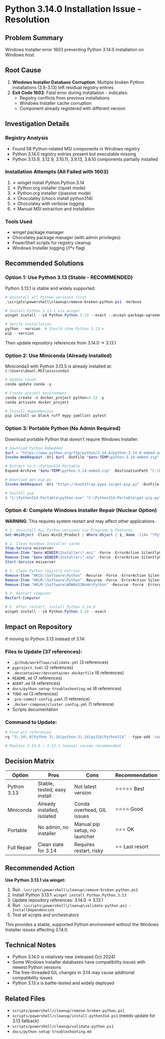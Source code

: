 # Python 3.14.0 Installation Issue - Resolution

## Problem Summary

Windows Installer error 1603 preventing Python 3.14.0 installation on Windows host.

## Root Cause

1. **Windows Installer Database Corruption**: Multiple broken Python installations (3.8-3.13) left residual registry entries
2. **Exit Code 1603**: Fatal error during installation - indicates:
   - Registry conflicts from previous installations
   - Windows Installer cache corruption
   - Component already registered with different version

## Investigation Details

### Registry Analysis
- Found 58 Python-related MSI components in Windows registry
- Python 3.14.0 registry entries present but executable missing
- Python 3.13.9, 3.12.9, 3.10.11, 3.9.13, 3.8.10 components partially installed

### Installation Attempts (All Failed with 1603)
1. ✗ winget install Python.Python.3.14
2. ✗ Python.org installer (/quiet mode)
3. ✗ Python.org installer (/passive mode)
4. ✗ Chocolatey (choco install python314)
5. ✗ Chocolatey with verbose logging
6. ✗ Manual MSI extraction and installation

### Tools Used
- winget package manager
- Chocolatey package manager (with admin privileges)
- PowerShell scripts for registry cleanup
- Windows Installer logging (/l*v flag)

## Recommended Solutions

### Option 1: Use Python 3.13 (Stable - RECOMMENDED)

Python 3.13.1 is stable and widely supported:

```powershell
# Uninstall all Python versions first
.\scripts\powershell\cleanup\remove-broken-python.ps1 -Verbose

# Install Python 3.13.1 via winget
winget install --id Python.Python.3.13 --exact --accept-package-agreements

# Verify installation
python --version  # Should show Python 3.13.x
pip --version
```

Then update repository references from 3.14.0 → 3.13.1

### Option 2: Use Miniconda (Already Installed)

Miniconda3 with Python 3.13.5 is already installed at:
`C:\Users\deanl.MSI\miniconda3`

```powershell
# Update conda
conda update conda -y

# Create project environment
conda create -n docker_project python=3.13 -y
conda activate docker_project

# Install dependencies
pip install uv black ruff mypy yamllint pytest
```

### Option 3: Portable Python (No Admin Required)

Download portable Python that doesn't require Windows Installer:

```powershell
# Download Python Embedded
$url = "https://www.python.org/ftp/python/3.14.0/python-3.14.0-embed-amd64.zip"
Invoke-WebRequest -Uri $url -OutFile "$env:TEMP\python-3.14-embed.zip"

# Extract to C:\Python314-Portable
Expand-Archive "$env:TEMP\python-3.14-embed.zip" -DestinationPath "C:\Python314-Portable"

# Download get-pip.py
Invoke-WebRequest -Uri "https://bootstrap.pypa.io/get-pip.py" -OutFile "C:\Python314-Portable\get-pip.py"

# Install pip
& "C:\Python314-Portable\python.exe" "C:\Python314-Portable\get-pip.py"
```

### Option 4: Complete Windows Installer Repair (Nuclear Option)

**WARNING**: This requires system restart and may affect other applications.

```powershell
# 1. Uninstall ALL Python versions via Programs & Features
Get-WmiObject -Class Win32_Product | Where-Object { $_.Name -like "*Python*" } | ForEach-Object { $_.Uninstall() }

# 2. Clean Windows Installer cache
Stop-Service msiserver
Remove-Item "$env:WINDIR\Installer\*.msi" -Force -ErrorAction SilentlyContinue
Remove-Item "$env:WINDIR\Installer\*.msp" -Force -ErrorAction SilentlyContinue
Start-Service msiserver

# 3. Clean Python registry entries
Remove-Item "HKCU:\Software\Python" -Recurse -Force -ErrorAction SilentlyContinue
Remove-Item "HKLM:\Software\Python" -Recurse -Force -ErrorAction SilentlyContinue
Remove-Item "HKLM:\Software\WOW6432Node\Python" -Recurse -Force -ErrorAction SilentlyContinue

# 4. Restart computer
Restart-Computer

# 5. After restart, install Python 3.14.0
winget install --id Python.Python.3.14 --exact
```

## Impact on Repository

If moving to Python 3.13 instead of 3.14:

### Files to Update (37 references):
- `.github/workflows/validate.yml` (3 references)
- `pyproject.toml` (2 references)
- `.devcontainer/devcontainer.dockerfile` (6 references)
- `README.md` (7 references)
- `AGENT.md` (4 references)
- `docs/python-setup-troubleshooting.md` (6 references)
- `TODO.md` (3 references)
- `.pre-commit-config.yaml` (1 reference)
- `.docker-compose/cluster.config.yml` (1 reference)
- Scripts documentation

### Command to Update:
```powershell
# Find all references
rg "3\.14\.0|Python 3\.14|python-3\.14|py314|Python314" --type-add 'config:*.{yml,yaml,toml,md,txt}' -t config

# Replace 3.14.0 → 3.13.1 (manual review recommended)
```

## Decision Matrix

| Option | Pros | Cons | Recommendation |
|--------|------|------|----------------|
| Python 3.13 | Stable, tested, easy install | Not latest version | ⭐⭐⭐⭐⭐ Best |
| Miniconda | Already installed, isolated | Conda overhead, GIL issues | ⭐⭐⭐⭐ Good |
| Portable | No admin, no installer | Manual pip setup, no launcher | ⭐⭐⭐ OK |
| Full Repair | Clean slate for 3.14 | Requires restart, risky | ⭐⭐ Last resort |

## Recommended Action

**Use Python 3.13.1 via winget:**

1. Run `.\scripts\powershell\cleanup\remove-broken-python.ps1`
2. Install Python 3.13.1: `winget install Python.Python.3.13`
3. Update repository references: 3.14.0 → 3.13.1
4. Run `.\scripts\powershell\cleanup\validate-python.ps1 -InstallDependencies`
5. Test all scripts and orchestrators

This provides a stable, supported Python environment without the Windows Installer issues affecting 3.14.0.

## Technical Notes

- Python 3.14.0 is relatively new (released Oct 2024)
- Some Windows Installer databases have compatibility issues with newest Python versions
- The free-threaded GIL changes in 3.14 may cause additional compatibility issues
- Python 3.13.x is battle-tested and widely deployed

## Related Files

- `scripts/powershell/cleanup/remove-broken-python.ps1`
- `scripts/powershell/cleanup/install-python314.ps1` (needs update for 3.13 fallback)
- `scripts/powershell/cleanup/validate-python.ps1`
- `docs/python-setup-troubleshooting.md`

